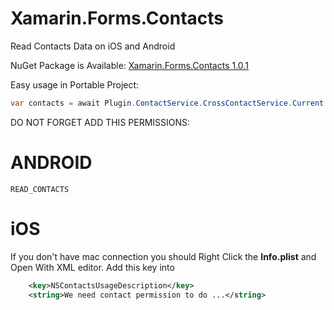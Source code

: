 # Xamarin.Forms.Contacts
Read Contacts Data on iOS and Android

NuGet Package is Available:
<a href="https://www.nuget.org/packages/Xamarin.Forms.Contacts/">Xamarin.Forms.Contacts 1.0.1</a>

Easy usage in Portable Project:

```csharp
var contacts = await Plugin.ContactService.CrossContactService.Current.GetContactListAsync();
```

DO NOT FORGET ADD THIS PERMISSIONS:

# ANDROID
```
READ_CONTACTS
```

# iOS
If you don't have mac connection you should Right Click the **Info.plist** and Open With XML editor.
Add this key into **<dict>**
```xml
	<key>NSContactsUsageDescription</key>
	<string>We need contact permission to do ...</string>
```

